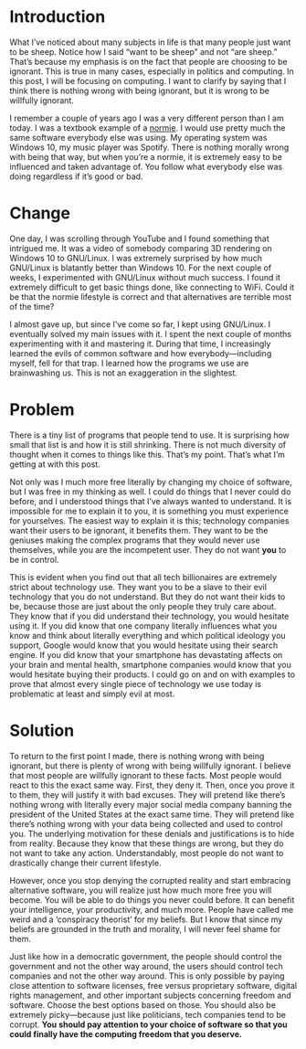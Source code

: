 # Introduction

What I’ve noticed about many subjects in life is that many people just
want to be sheep. Notice how I said “want to be sheep” and not “are
sheep.” That’s because my emphasis is on the fact that people are
choosing to be ignorant. This is true in many cases, especially in
politics and computing. In this post, I will be focusing on computing. I
want to clarify by saying that I think there is nothing wrong with being
ignorant, but it is wrong to be willfully ignorant.

I remember a couple of years ago I was a very different person than I am
today. I was a textbook example of a
[normie](https://www.urbandictionary.com/define.php?term=Normie). I
would use pretty much the same software everybody else was using. My
operating system was Windows 10, my music player was Spotify. There is
nothing morally wrong with being that way, but when you’re a normie, it
is extremely easy to be influenced and taken advantage of. You follow
what everybody else was doing regardless if it’s good or bad.

# Change

One day, I was scrolling through YouTube and I found something that
intrigued me. It was a video of somebody comparing 3D rendering on
Windows 10 to GNU/Linux. I was extremely surprised by how much GNU/Linux
is blatantly better than Windows 10. For the next couple of weeks, I
experimented with GNU/Linux without much success. I found it extremely
difficult to get basic things done, like connecting to WiFi. Could it be
that the normie lifestyle is correct and that alternatives are terrible
most of the time?

I almost gave up, but since I’ve come so far, I kept using GNU/Linux. I
eventually solved my main issues with it. I spent the next couple of
months experimenting with it and mastering it. During that time, I
increasingly learned the evils of common software and how
everybody—including myself, fell for that trap. I learned how the
programs we use are brainwashing us. This is not an exaggeration in the
slightest.

# Problem

There is a tiny list of programs that people tend to use. It is
surprising how small that list is and how it is still shrinking. There
is not much diversity of thought when it comes to things like this.
That’s my point. That’s what I’m getting at with this post.

Not only was I much more free literally by changing my choice of
software, but I was free in my thinking as well. I could do things that
I never could do before, and I understood things that I’ve always wanted
to understand. It is impossible for me to explain it to you, it is
something you must experience for yourselves. The easiest way to explain
it is this; technology companies want their users to be ignorant, it
benefits them. They want to be the geniuses making the complex programs
that they would never use themselves, while you are the incompetent
user. They do not want **you** to be in control.

This is evident when you find out that all tech billionaires are
extremely strict about technology use. They want you to be a slave to
their evil technology that you do not understand. But they do not want
their kids to be, because those are just about the only people they
truly care about. They know that if you did understand their technology,
you would hesitate using it. If you did know that one company literally
influences what you know and think about literally everything and which
political ideology you support, Google would know that you would
hesitate using their search engine. If you did know that your smartphone
has devastating affects on your brain and mental health, smartphone
companies would know that you would hesitate buying their products. I
could go on and on with examples to prove that almost every single piece
of technology we use today is problematic at least and simply evil at
most.

# Solution

To return to the first point I made, there is nothing wrong with being
ignorant, but there is plenty of wrong with being willfully ignorant. I
believe that most people are willfully ignorant to these facts. Most
people would react to this the exact same way. First, they deny it.
Then, once you prove it to them, they will justify it with bad excuses.
They will pretend like there’s nothing wrong with literally every major
social media company banning the president of the United States at the
exact same time. They will pretend like there’s nothing wrong with your
data being collected and used to control you. The underlying motivation
for these denials and justifications is to hide from reality. Because
they know that these things are wrong, but they do not want to take any
action. Understandably, most people do not want to drastically change
their current lifestyle.

However, once you stop denying the corrupted reality and start embracing
alternative software, you will realize just how much more free you will
become. You will be able to do things you never could before. It can
benefit your intelligence, your productivity, and much more. People have
called me weird and a ‘conspiracy theorist’ for my beliefs. But I know
that since my beliefs are grounded in the truth and morality, I will
never feel shame for them.

Just like how in a democratic government, the people should control the
government and not the other way around, the users should control tech
companies and not the other way around. This is only possible by paying
close attention to software licenses, free versus proprietary software,
digital rights management, and other important subjects concerning
freedom and software. Choose the best options based on those. You should
also be extremely picky—because just like politicians, tech companies
tend to be corrupt. **You should pay attention to your choice of
software so that you could finally have the computing freedom that you
deserve.**
